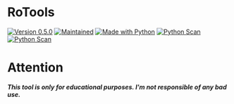 # RoTools
<a href="https://github.com/RodrikWan"><img title="Version 0.5.0" src="https://img.shields.io/badge/Version-0.5.0 prealpha-brightgreen"></a>
<a href="https://github.com/RodrikWan"><img title="Maintained" src="https://img.shields.io/badge/Maintained%3F-Yes-green.svg"></a>
<a href="https://github.com/RodrikWan"><img title="Made with Python" src="https://img.shields.io/badge/Made with-Python-blue"></a>
<a href="https://www.virustotal.com/gui/file/fa2f8445fe58afc91404b7cc0a676212dcbbdc3f439811354021b3f93cc97c88"><img title="Python Scan" src="https://img.shields.io/badge/VirusTotal-Python Scan-blue?logo=VirusTotal"></a>
<a href="https://www.virustotal.com/gui/file/95f198dac24dd8d74435394f85172d5625dd8a324a8e880c24c97965ff1471b8"><img title="Python Scan" src="https://img.shields.io/badge/VirusTotal-Executable Scan-blue?logo=VirusTotal"></a>
# Attention 
***This tool is only for educational purposes. I'm not responsible of any bad use.***

